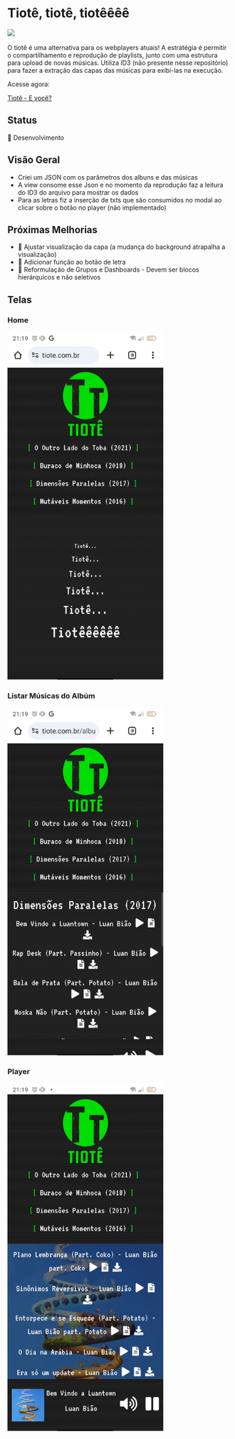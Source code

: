 # Tiotê, tiotê, tiotêêêê

<img src="https://tiote.com.br/tiote_t.png" width=350>

O tiotê é uma alternativa para os webplayers atuais! A estratégia é permitir o compartilhamento e reprodução de playlists, junto com uma estrutura para upload de novas músicas. Utiliza ID3 (não presente nesse repositório) para fazer a extração das capas das músicas para exibi-las na execução.

Acesse agora: 

[Tiotê - E você?](https://tiote.com.br)

## Status
🚧 Desenvolvimento

## Visão Geral
- Criei um JSON com os parâmetros dos albuns e das músicas
- A view consome esse Json e no momento da reprodução faz a leitura do ID3 do arquivo para mostrar os dados
- Para as letras fiz a inserção de txts que são consumidos no modal ao clicar sobre o botão no player (não implementado)

## Próximas Melhorias  
- :hammer: Ajustar visualização da capa (a mudança do background atrapalha a visualização)
- :repeat: Adicionar função ao botão de letra
- :arrows_counterclockwise: Reformulação de Grupos e Dashboards - Devem ser blocos hierárquicos e não seletivos  

## Telas

### Home
<img src="https://github.com/luanbiao/tiote/blob/main/telas/tiote-home.png" width=350>

### Listar Músicas do Albúm
<img src="https://github.com/luanbiao/tiote/blob/main/telas/tiote-album-selected.png" width=350>

### Player
<img src="https://github.com/luanbiao/tiote/blob/main/telas/tiote-music-play.png" width=350>

